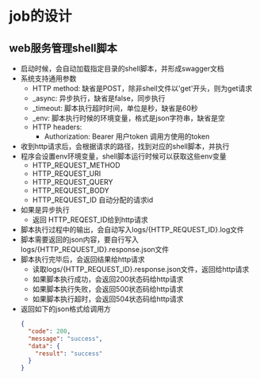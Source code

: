 # job的设计

## web服务管理shell脚本
- 启动时候，会自动加载指定目录的shell脚本，并形成swagger文档
- 系统支持通用参数
  - HTTP method: 缺省是POST，除非shell文件以'get'开头，则为get请求
  - _async: 异步执行，缺省是false，同步执行
  - _timeout: 脚本执行超时时间，单位是秒，缺省是60秒
  - _env: 脚本执行时候的环境变量，格式是json字符串，缺省是空
  - HTTP headers: 
    - Authorization: Bearer 用户token 调用方使用的token
- 收到http请求后，会根据请求的路径，找到对应的shell脚本，并执行
- 程序会设置env环境变量，shell脚本运行时候可以获取这些env变量
  - HTTP_REQUEST_METHOD
  - HTTP_REQUEST_URI
  - HTTP_REQUEST_QUERY
  - HTTP_REQUEST_BODY
  - HTTP_REQUEST_ID 自动分配的请求id
- 如果是异步执行
  - 返回 HTTP_REQEST_ID给到http请求
- 脚本执行过程中的输出，会自动写入logs/{HTTP_REQUEST_ID}.log文件
- 脚本需要返回的json内容，要自行写入logs/{HTTP_REQUEST_ID}.response.json文件
- 脚本执行完毕后，会返回结果给http请求
  - 读取logs/{HTTP_REQUEST_ID}.response.json文件，返回给http请求
  - 如果脚本执行成功，会返回200状态码给http请求
  - 如果脚本执行失败，会返回500状态码给http请求
  - 如果脚本执行超时，会返回504状态码给http请求
- 返回如下的json格式给调用方
  ```json
  {
    "code": 200,
    "message": "success",
    "data": {
      "result": "success"
    }
  }
  ```

